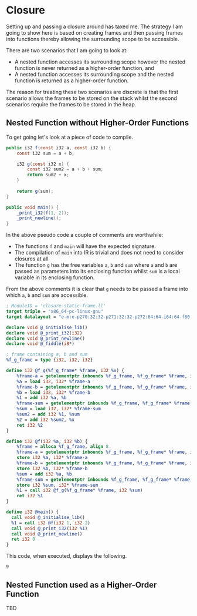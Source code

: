 # Closure

Setting up and passing a closure around has taxed me.  The strategy I am going to show here is based on creating frames and then passing frames into functions thereby allowing the surrounding scope to be accessible.

There are two scenarios that I am going to look at:

- A nested function accesses its surrounding scope however the nested function is never returned as a higher-order function, and
- A nested function accesses its surrounding scope and the nested function is returned as a higher-order function.

The reason for treating these two scenarios are discrete is that the first scenario allows the frames to be stored on the stack whilst the second scenarios require the frames to be stored in the heap.

## Nested Function without Higher-Order Functions

To get going let's look at a piece of code to compile.

```java
public i32 f(const i32 a, const i32 b) {
    const i32 sum = a + b;

    i32 g(const i32 x) {
        const i32 sum2 = a + b + sum;
        return sum2 + x;
    }
            
    return g(sum);
}

public void main() {
    _print_i32(f(1, 2));
    _print_newline();
}        
```

In the above pseudo code a couple of comments are worthwhile:

- The functions `f` and `main` will have the expected signature.
- The compilation of `main` into IR is trivial and does not need to consider closures at all.
- The function `g` has the free variables `a`, `b` and `sum` where `a` and `b` are passed as parameters into its enclosing function whilst `sum` is a local variable in its enclosing function.

From the above comments it is clear that `g` needs to be passed a frame into which `a`, `b` and `sum` are accessible.

```llvm
; ModuleID = 'closure-static-frame.ll'
target triple = "x86_64-pc-linux-gnu"
target datalayout = "e-m:e-p270:32:32-p271:32:32-p272:64:64-i64:64-f80:128-n8:16:32:64-S128"

declare void @_initialise_lib()
declare void @_print_i32(i32)
declare void @_print_newline()
declare void @_fiddle(i8*)

; frame containing a, b and sum
%f_g_frame = type {i32, i32, i32}

define i32 @f_g(%f_g_frame* %frame, i32 %x) {
    %frame-a = getelementptr inbounds %f_g_frame, %f_g_frame* %frame, i32 0, i32 0
    %a = load i32, i32* %frame-a
    %frame-b = getelementptr inbounds %f_g_frame, %f_g_frame* %frame, i32 0, i32 1
    %b = load i32, i32* %frame-b
    %1 = add i32 %a, %b
    %frame-sum = getelementptr inbounds %f_g_frame, %f_g_frame* %frame, i32 0, i32 2
    %sum = load i32, i32* %frame-sum
    %sum2 = add i32 %1, %sum
    %2 = add i32 %sum2, %x
    ret i32 %2
}

define i32 @f(i32 %a, i32 %b) {
    %frame = alloca %f_g_frame, align 8
    %frame-a = getelementptr inbounds %f_g_frame, %f_g_frame* %frame, i32 0, i32 0
    store i32 %a, i32* %frame-a
    %frame-b = getelementptr inbounds %f_g_frame, %f_g_frame* %frame, i32 0, i32 1
    store i32 %b, i32* %frame-b
    %sum = add i32 %a, %b
    %frame-sum = getelementptr inbounds %f_g_frame, %f_g_frame* %frame, i32 0, i32 2
    store i32 %sum, i32* %frame-sum
    %1 = call i32 @f_g(%f_g_frame* %frame, i32 %sum)
    ret i32 %1
}

define i32 @main() {
  call void @_initialise_lib()
  %1 = call i32 @f(i32 1, i32 2)
  call void @_print_i32(i32 %1)
  call void @_print_newline()
  ret i32 0
}
```

This code, when executed, displays the following.

```
9
```

## Nested Function used as a Higher-Order Function

TBD

